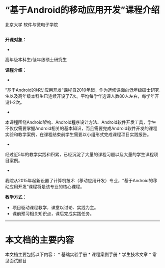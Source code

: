 

# **“基于Android的移动应用开发”课程介绍**



北京大学 软件与微电子学院
## 

**开课对象：**

* 
高年级本科生/低年级硕士研究生

**课程介绍：**
    
* 
“基于Android的移动应用开发”课程自2010年起，作为选修课面向低年级硕士研究生以及高年级本科生已连续开设了7次。平均每学年选课人数80人左右，每学年开设1-2次。

* 
本课程围绕Android架构、Android程序设计方法、Android软件开发工具，学生不仅仅需要掌握Android相关的基本知识，而且需要完成Android软件开发的课程实验和教学案例，在课程结束前学生需要以小组形式完成课程项目实践报告。


* 
经过近5年的教学实践和积累，已经沉淀了大量的课程习题以及大量的学生课程项目案例。


* 
我院从2015年起新设置了计算机技术（移动应用开发）专业，“基于Android的移动应用开发”课程将是该专业的核心课程。

**教学方式：**
    
* 项目驱动课程教学，课堂以讨论、实践为主。
* 课前预习相关知识点，课后完成实践任务。


---


# 本文档的主要内容

本文档主要包括以下内容：
* 
基础实验手册
* 
课程案例手册
* 
学生技术文章
* 
常见面试题目



